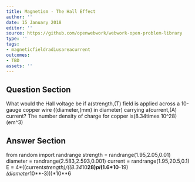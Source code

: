 ```yaml
---
title: Magnetism - The Hall Effect
author: ''
date: 15 January 2018
editor: ''
source: https://github.com/openwebwork/webwork-open-problem-library
type: ''
tags:
- magneticfieldradiusareacurrent
outcomes:
- TBD
assets: ''
---
```


## Question Section 

What would the Hall voltage be if a(strength,(T) field is applied across a 10-gauge copper wire ((diameter,(mm) in diameter) carrying a(current,(A) current? The number density of charge for copper is(8.34times 10^28)(em^3)


## Answer Section

from random import randrange
strength = randrange(1.95,2.05,0.01)
diameter = randrange(2.583,2.593,0.001)
current = randrange(1.95,20.5,0.1)
E = 4*((current*strength)/((8.34*10**28)*pi*(1.6*10**-19)*(diameter*10**-3)))*10**6